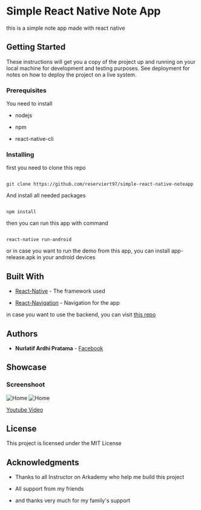 
# Simple React Native Note App

  

this is a simple note app made with react native

  

## Getting Started

  

These instructions will get you a copy of the project up and running on your local machine for development and testing purposes. See deployment for notes on how to deploy the project on a live system.

  

### Prerequisites

  

You need to install

* nodejs

* npm

* react-native-cli

  

### Installing

  

first you need to clone this repo

  

```

git clone https://github.com/reserviert97/simple-react-native-noteapp

```

  

And install all needed packages

  

```

npm install

```

  

then you can run this app with command

  

```

react-native run-android

```

  

or in case you want to run the demo from this app, you can install app-release.apk in your android devices

  

## Built With

  

*  [React-Native](https://facebook.github.io/react-native/) - The framework used

*  [React-Navigation](https://reactnavigation.org/) - Navigation for the app

  in case you want to use the backend, you can visit [this repo](https://github.com/reserviert97/arkaNotes)
  
  

## Authors

  

*  **Nurlatif Ardhi Pratama** - [Facebook](https://www.facebook.com/reserviert97)

  
  ## Showcase
  
  ### Screenshoot

![Home](https://octodex.github.com/images/minion.png)
![Home](https://octodex.github.com/images/minion.png)

  [Youtube Video](https://youtu.be/qTf4RbjZBJM)
  
## License

  

This project is licensed under the MIT License

  

## Acknowledgments

  

* Thanks to all Instructor on Arkademy who help me build this project

* All support from my friends

* and thanks very much for my family's support